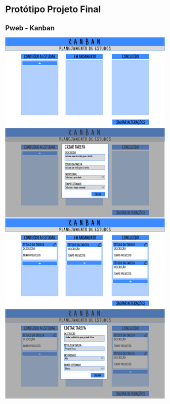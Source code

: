 # Protótipo Projeto Final
## Pweb - Kanban 

![Tela Inicial](INICIAL.png)
![Crie sua primeira tarefa](CRIAR.png)
![Organize as tarefas de acordo com o andamento](QUADROS.png)
![Edite uma tarefa](EDITAR.png)